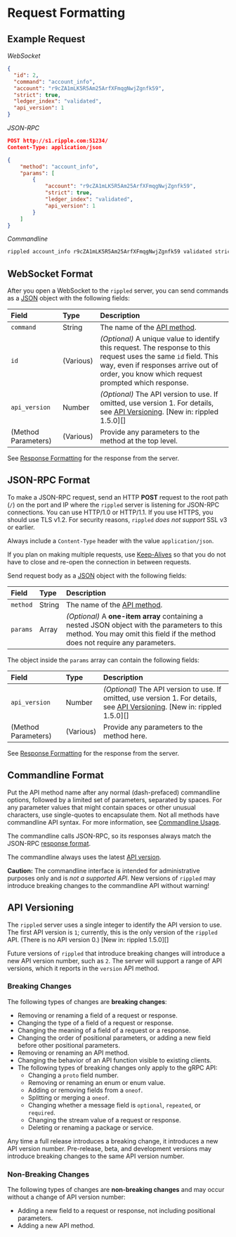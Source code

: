 # Request Formatting

## Example Request

<!-- MULTICODE_BLOCK_START -->

*WebSocket*

```json
{
  "id": 2,
  "command": "account_info",
  "account": "r9cZA1mLK5R5Am25ArfXFmqgNwjZgnfk59",
  "strict": true,
  "ledger_index": "validated",
  "api_version": 1
}
```

*JSON-RPC*

```json
POST http://s1.ripple.com:51234/
Content-Type: application/json

{
    "method": "account_info",
    "params": [
        {
            "account": "r9cZA1mLK5R5Am25ArfXFmqgNwjZgnfk59",
            "strict": true,
            "ledger_index": "validated",
            "api_version": 1
        }
    ]
}
```

*Commandline*

```sh
rippled account_info r9cZA1mLK5R5Am25ArfXFmqgNwjZgnfk59 validated strict
```

<!-- MULTICODE_BLOCK_END -->


## WebSocket Format  

After you open a WebSocket to the `rippled` server, you can send commands as a [JSON](https://en.wikipedia.org/wiki/JSON) object with the following fields:

| Field               | Type      | Description                                |
|:--------------------|:----------|:-------------------------------------------|
| `command`           | String    | The name of the [API method](public-rippled-methods.html). |
| `id`                | (Various) | _(Optional)_ A unique value to identify this request. The response to this request uses the same `id` field. This way, even if responses arrive out of order, you know which request prompted which response. |
| `api_version`       | Number    | _(Optional)_ The API version to use. If omitted, use version 1. For details, see [API Versioning](#api-versioning). [New in: rippled 1.5.0][] |
| (Method Parameters) | (Various) | Provide any parameters to the method at the top level. |

See [Response Formatting](response-formatting.html) for the response from the server.

## JSON-RPC Format

To make a JSON-RPC request, send an HTTP **POST** request to the root path (`/`) on the port and IP where the `rippled` server is listening for JSON-RPC connections. You can use HTTP/1.0 or HTTP/1.1. If you use HTTPS, you should use TLS v1.2. For security reasons, `rippled` _does not support_ SSL v3 or earlier.

Always include a `Content-Type` header with the value `application/json`.

If you plan on making multiple requests, use [Keep-Alives](http://tools.ietf.org/html/rfc7230#section-6.3) so that you do not have to close and re-open the connection in between requests.

Send request body as a [JSON](https://en.wikipedia.org/wiki/JSON) object with the following fields:


| Field               | Type      | Description                                |
|:--------------------|:----------|:-------------------------------------------|
| `method`            | String    | The name of the [API method](public-rippled-methods.html). |
| `params`            | Array     | _(Optional)_ A **one-item array** containing a nested JSON object with the parameters to this method. You may omit this field if the method does not require any parameters. |

The object inside the `params` array can contain the following fields:

| Field               | Type      | Description                                |
|:--------------------|:----------|:-------------------------------------------|
| `api_version`       | Number    | _(Optional)_ The API version to use. If omitted, use version 1. For details, see [API Versioning](#api-versioning). [New in: rippled 1.5.0][] |
| (Method Parameters) | (Various) | Provide any parameters to the method here. |

See [Response Formatting](response-formatting.html) for the response from the server.

## Commandline Format

Put the API method name after any normal (dash-prefaced) commandline options, followed by a limited set of parameters, separated by spaces. For any parameter values that might contain spaces or other unusual characters, use single-quotes to encapsulate them. Not all methods have commandline API syntax. For more information, see [Commandline Usage](https://xrpl.org/commandline-usage.html#client-mode-options).

The commandline calls JSON-RPC, so its responses always match the JSON-RPC [response format](response-formatting.html).

The commandline always uses the latest [API version](#api-versioning).

**Caution:** The commandline interface is intended for administrative purposes only and is _not a supported API_. New versions of `rippled` may introduce breaking changes to the commandline API without warning!

## API Versioning

The `rippled` server uses a single integer to identify the API version to use. The first API version is `1`; currently, this is the only version of the `rippled` API. (There is no API version 0.) [New in: rippled 1.5.0][]

Future versions of `rippled` that introduce breaking changes will introduce a new API version number, such as `2`. The server will support a range of API versions, which it reports in the `version` API method. <!-- TODO: add a link when `version` method is documented. -->

### Breaking Changes

The following types of changes are **breaking changes**:

- Removing or renaming a field of a request or response.
- Changing the type of a field of a request or response.
- Changing the meaning of a field of a request or a response.
- Changing the order of positional parameters, or adding a new field before other positional parameters.
- Removing or renaming an API method.
- Changing the behavior of an API function visible to existing clients.
- The following types of breaking changes only apply to the gRPC API:
    - Changing a `proto` field number.
    - Removing or renaming an enum or enum value.
    - Adding or removing fields from a `oneof`.
    - Splitting or merging a `oneof`.
    - Changing whether a message field is `optional`, `repeated`, or `required`.
    - Changing the stream value of a request or response.
    - Deleting or renaming a package or service.

Any time a full release introduces a breaking change, it introduces a new API version number. Pre-release, beta, and development versions may introduce breaking changes to the same API version number.

### Non-Breaking Changes

The following types of changes are **non-breaking changes** and may occur without a change of API version number:

- Adding a new field to a request or response, not including positional parameters.
- Adding a new API method.
